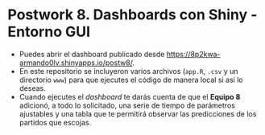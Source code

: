 # Postwork 8. Dashboards con Shiny - Entorno GUI

- Puedes abrir el dashboard publicado desde https://8p2kwa-armando0lv.shinyapps.io/postw8/.
- En este repositorio se incluyeron varios archivos (```app.R```, ```.csv``` y un directorio ```www```) para que ejecutes el código de manera local si así lo deseas.
- Cuando ejecutes el _dashboard_ te darás cuenta de que el **Equipo 8** adicionó, a todo lo solicitado, una serie de tiempo de parámetros ajustables y una tabla que te permitirá observar las predicciones de los partidos que escojas.

